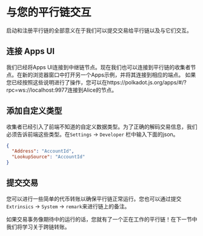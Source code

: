# 与您的平行链交互

启动和注册平行链的全部意义在于我们可以提交交易给平行链以及与它们交互。


## 连接 Apps UI

我们已经将Apps UI连接到中继链节点。现在我们也可以连接到平行链的收集者节点。在新的浏览器窗口中打开另一个Apps示例，并将其连接到相应的端点。
如果您已经按照这些说明进行了操作，您可以在https://polkadot.js.org/apps/#/?rpc=ws://localhost:9977连接到Alice的节点。


## 添加自定义类型

收集者已经引入了前端不知道的自定义数据类型。为了正确的解码交易信息，我们必须告诉前端这些类型。在`Settings` -> `Developer` 栏中输入下面的json。


```json
{
  "Address": "AccountId",
  "LookupSource": "AccountId"
}
```

## 提交交易

您可以进行一些简单的代币转账以确保平行链正常运行。您也可以通过提交`Extrinsics` -> `System` -> `remark`来进行链上的备注。


如果交易事务像期待中的运行的话，您就有了一个正在工作的平行链！在下一节中我们将学习关于跨链转账。

